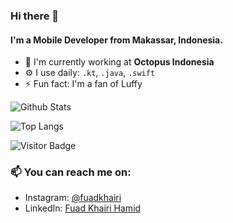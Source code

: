 ### Hi there 👋

#### I'm a Mobile Developer from Makassar, Indonesia.

- 🏢 I'm currently working at **Octopus Indonesia**
- ⚙️ I use daily: `.kt`, `.java`, `.swift`
- ⚡️ Fun fact: I'm a fan of Luffy

![Github Stats](https://github-readme-stats.vercel.app/api?username=fuadkhairi&count_private=true&show_icons=true&include_all_commits=true&hide=contribs,prs,issues,stars)

![Top Langs](https://github-readme-stats.vercel.app/api/top-langs/?username=fuadkhairi&langs_count=8&hide=TeX,Jupyter%20Notebook,Cuda&layout=compact)

![Visitor Badge](https://visitor-badge.laobi.icu/badge?page_id=fuadkhairi)

### 📫 You can reach me on:
* Instagram: [@fuadkhairi](https://www.instagram.com/fuadkhairi/)
* LinkedIn: [Fuad Khairi Hamid](https://www.linkedin.com/in/fuadkhairi/)
